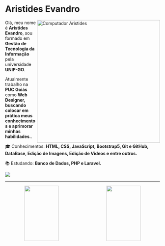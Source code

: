 # Aristides Evandro

<img src="https://raw.githubusercontent.com/MicaelliMedeiros/micaellimedeiros/master/image/computer-illustration.png" min-width="400px" max-width="400px" width="400px" align="right" alt="Computador Aristides">

<p align="left">
   Olá, meu nome é <strong>Aristides Evandro</strong>, sou formado em <strong>Gestão de Tecnologia da Informação</strong> pela universidade <strong>UNIP-GO</strong>.
</p>

<p align="left">
   Atualmente trabalho na <strong>PUC Goiás</strong> como <strong>Web Designer, buscando colocar em prática meus conhecimentos e aprimorar minhas habilidades.</strong>.
</p>

<p align="left">
   🎓 Conhecimentos: <strong>HTML, CSS, JavaScript, Bootstrap5, Git e GitHub, DataBase, Edição de Imagens, Edição de Vídeos e entre outros.</strong>
</p>

<p align="left">
   📚 Estudando: <strong>Banco de Dados, PHP e Laravel.</strong>
</p>

<p align="left">
  <a href="https://www.linkedin.com/in/aristides-evandro/" alt="Linkedin">
  <img src="https://img.shields.io/badge/-Linkedin-0e76a8?style=for-the-badge&logo=Linkedin&logoColor=white&link=https://www.linkedin.com/in/iuricode" /></a>
</p>

<hr width="100%"/>

<div align="center">
  <a href="https://github.com/AristidesEvan">
  <img align="left" height="180em" width="47%" src="https://github-readme-stats.vercel.app/api?username=AristidesEvan&show_icons=true&theme=dracula&include_all_commits=true&count_private=true"/>
  <img align="right" height="180em" width="47%" src="https://github-readme-stats.vercel.app/api/top-langs/?username=AristidesEvan&layout=compact&langs_count=7&theme=dracula"/>
</div>
